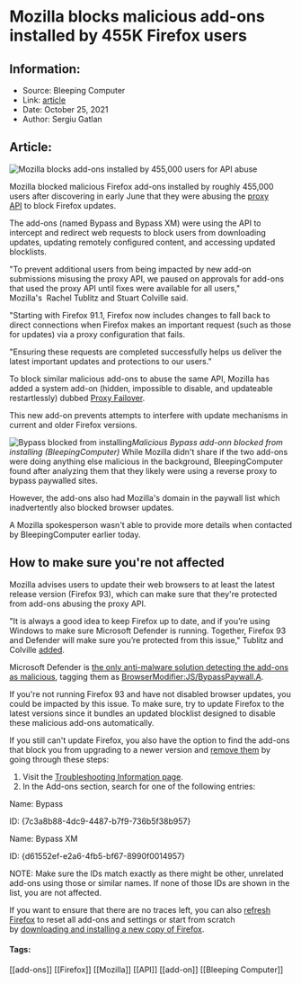 # Mozilla blocks malicious add-ons installed by 455K Firefox users
### 

## Information:
+ Source: Bleeping Computer
+ Link: [article](https://www.bleepingcomputer.com/news/security/mozilla-blocks-malicious-add-ons-installed-by-455k-firefox-users/)
+ Date: October 25, 2021
+ Author: Sergiu Gatlan


## Article:
![Mozilla blocks add-ons installed by 455,000 users for API abuse](https://www.bleepstatic.com/content/hl-images/2021/05/26/Mozilla.jpg)


Mozilla blocked malicious Firefox add-ons installed by roughly 455,000 users after discovering in early June that they were abusing the [proxy API](https://developer.mozilla.org/docs/Mozilla/Add-ons/WebExtensions/API/proxy) to block Firefox updates.


The add-ons (named Bypass and Bypass XM) were using the API to intercept and redirect web requests to block users from downloading updates, updating remotely configured content, and accessing updated blocklists.


"To prevent additional users from being impacted by new add-on submissions misusing the proxy API, we paused on approvals for add-ons that used the proxy API until fixes were available for all users," Mozilla's  Rachel Tublitz and Stuart Colville said.


"Starting with Firefox 91.1, Firefox now includes changes to fall back to direct connections when Firefox makes an important request (such as those for updates) via a proxy configuration that fails.


"Ensuring these requests are completed successfully helps us deliver the latest important updates and protections to our users."


To block similar malicious add-ons to abuse the same API, Mozilla has added a system add-on (hidden, impossible to disable, and updateable restartlessly) dubbed [Proxy Failover](https://ftp.mozilla.org/pub/system-addons/proxy-failover/).


This new add-on prevents attempts to interfere with update mechanisms in current and older Firefox versions.



![Bypass blocked from installing](https://www.bleepstatic.com/images/news/u/1109292/2021/Bypass_blocked.png)*Malicious Bypass add-onn blocked from installing (BleepingComputer)*
While Mozilla didn't share if the two add-ons were doing anything else malicious in the background, BleepingComputer found after analyzing them that they likely were using a reverse proxy to bypass paywalled sites.


However, the add-ons also had Mozilla's domain in the paywall list which inadvertently also blocked browser updates.


A Mozilla spokesperson wasn't able to provide more details when contacted by BleepingComputer earlier today.


How to make sure you're not affected
------------------------------------


Mozilla advises users to update their web browsers to at least the latest release version (Firefox 93), which can make sure that they're protected from add-ons abusing the proxy API.


"It is always a good idea to keep Firefox up to date, and if you’re using Windows to make sure Microsoft Defender is running. Together, Firefox 93 and Defender will make sure you’re protected from this issue," Tublitz and Colville [added](https://blog.mozilla.org/security/2021/10/25/securing-the-proxy-api-for-firefox-add-ons/).


Microsoft Defender is [the only anti-malware solution detecting the add-ons as malicious](https://www.virustotal.com/gui/file/df743f9de2cdefa5b2f949ea8fe30f31bf944d460d38a266d55f00e72ca98a79/detection), tagging them as [BrowserModifier:JS/BypassPaywall.A](https://www.microsoft.com/en-us/wdsi/threats/malware-encyclopedia-description?Name=BrowserModifier:JS/BypassPaywall.A&threatId=303550).


If you're not running Firefox 93 and have not disabled browser updates, you could be impacted by this issue. To make sure, try to update Firefox to the latest versions since it bundles an updated blocklist designed to disable these malicious add-ons automatically.


If you still can't update Firefox, you also have the option to find the add-ons that block you from upgrading to a newer version and [remove them](https://support.mozilla.org/kb/disable-or-remove-add-ons) by going through these steps:


1. Visit the [Troubleshooting Information page](https://support.mozilla.org/kb/use-troubleshooting-information-page-fix-firefox#w_accessing-the-troubleshooting-information-page).
2. In the Add-ons section, search for one of the following entries:


Name: Bypass


ID: {7c3a8b88-4dc9-4487-b7f9-736b5f38b957}


Name: Bypass XM


ID: {d61552ef-e2a6-4fb5-bf67-8990f0014957}


NOTE: Make sure the IDs match exactly as there might be other, unrelated add-ons using those or similar names. If none of those IDs are shown in the list, you are not affected.


If you want to ensure that there are no traces left, you can also [refresh Firefox](https://support.mozilla.org/kb/refresh-firefox-reset-add-ons-and-settings) to reset all add-ons and settings or start from scratch by [downloading and installing a new copy of Firefox](https://www.mozilla.org/firefox/all).




#### Tags:
[[add-ons]] [[Firefox]] [[Mozilla]] [[API]] [[add-on]] [[Bleeping Computer]]
